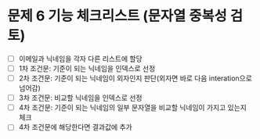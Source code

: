 # 문제 6 기능 체크리스트 (문자열 중복성 검토)
- [ ] 이메일과 닉네임을 각자 다른 리스트에 할당
- [ ] 1차 조건문: 기준이 되는 닉네임을 인덱스로 선정
- [ ] 2차 조건문: 기준이 되는 닉네임이 외자인지 판단(외자면 바로 다음 interation으로 넘어감)
- [ ] 3차 조건문: 비교할 닉네임을 인덱스로 선정
- [ ] 4차 조건문: 기준이 되는 닉네임의 일부 문자열을 비교할 닉네임이 가지고 있는지 체크
- [ ] 4차 조건문에 해당한다면 결과값에 추가